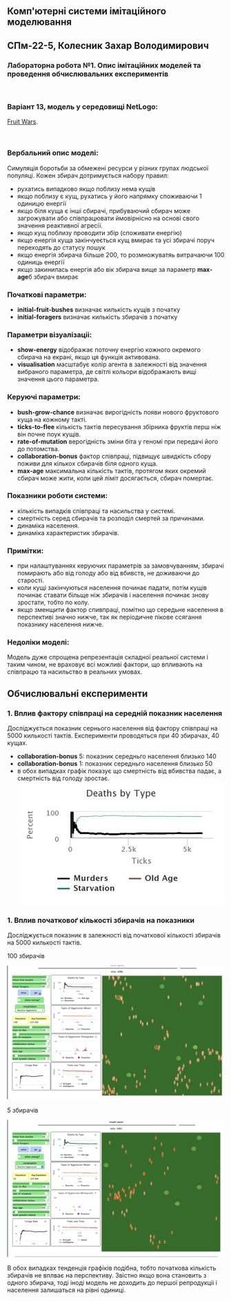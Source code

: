 ## Комп'ютерні системи імітаційного моделювання
## СПм-22-5, **Колесник Захар Володимирович**
### Лабораторна робота №**1**. Опис імітаційних моделей та проведення обчислювальних експериментів

<br>

### Варіант 13, модель у середовищі NetLogo:
[Fruit Wars](http://www.netlogoweb.org/launch#http://www.netlogoweb.org/assets/modelslib/Sample%20Models/Social%20Science/Economics/Fruit%20Wars.nlogo).

<br>

### Вербальний опис моделі:
Симуляція боротьби за обмежені ресурси у різних групах людської популяці. Кожен збирач дотримується набору правил: 
- рухатись випадково якщо поблизу нема кущів
- якщо поблизу є кущ, рухатись у його напрямку споживаючи 1 одиницю енергії
- якщо біля куща є інші сбирачі, прибуваючий сбирач може загрожувати або співпрацювати ймовірнісно на основі свого значення реактивної агресії. 
- якщо кущ поблизу проводити збір (споживати енергію)
- якщо енергія куща закінчуеється кущ вмирає та усі збирачі поруч переходять до статусу пошук
- якщо енергія збирача більше 200, то розмножуватяь витрачаючи 100 одиниць енергії
- якщо закинилась енергія або вік збирача вище за параметр **max-age**б збирач вмирає

### Початкові параметри:
- **initial-fruit-bushes** визначає килькість кущів з початку
- **initial-foragers** визначає килькість збирачів з початку

### Параметри візуалізаціі:
- **show-energy** відображає поточну енергію кожного окремого сбирача на екрані, якщо ця функція активована.
- **visualisation** масштабує колір агента в залежності від значення вибраного параметра, де світлі кольори відображають вищі значення цього параметра.


### Керуючі параметри:
- **bush-grow-chance** визначає вирогідність появи нового фруктового куща на кожному такті.
- **ticks-to-flee** кількість тактів пересування збірника фруктів перш ніж він почне поук кущів.
- **rate-of-mutation** верогідність зміни біта у  геномі при передачі його до потомства.
- **collaboration-bonus** фактор співпраці, підвищує швидкість сбору поживи для кількох сбирачів біля одного куща.
- **max-age** максимальна кількість тактів, протягом яких окремий сбирач може жити, коли цей ліміт досягається, сбирач помертає.

### Показники роботи системи:
- кількість випадків співпраці та насильства у системі.
- смертність серед сбирачів та розподіл смертей за причинами.
- динаміка населення.
- динаміка характеристик збирачів.

### Примітки:
- при налаштуваннях керуючих параметрів за замовчуванням, збирачі помирають або від голоду або від вбивств, не доживаючи до старості.
- коли кущі закінчуються населення починає падати, потім кущів починає ставати більще ніж збирачів і населення починає знову зростати, тобто по колу.
- якщо зменщити фактор спивпраці, помітно що середьне населення в перспективі значно нижче, так як періодичне пікове ссягання показнику населення нижче.



### Недоліки моделі:
Модель дуже спрощена репрезентація складної реальної системи і таким чином, не враховує всі можливі фактори, що впливають на співпрацю та насильство в реальних умовах.
<br>

## Обчислювальні експерименти

### 1. Вплив фактору співпраці на середній показник населення
Досліджується показник сернього населення від фактору співпраці на 5000 килькості тактів.
Експерименти проводяться при 40 збирачах, 40 кущах.
- **collaboration-bonus** 5: показник середньго населення близько 140
- **collaboration-bonus** 1: показник середньго населення близько 50 
- в обох випадках графік показує що смертність від вбивства падає, а смертність від голоду зростає.
![Залежність показника середньго населення від параметру фактору співпраці](deaths-by-type.jpeg)


### 1. Вплив початковоґ кількості збирачів на показники
Досліджується показник в залежності від початкової кількості збирачів на 5000 килькості тактів.

100 збирачів

![100 збирачів](lab-1-ex-2-pic-1.png)

5 збирачів

![5 збирачів](lab-1-ex-2-pic-2.png)

В обох випадках тенденція графіків подібна, тобто початкова кількість збирачів не вплває на перспективу.
Звістно якщо вона становить з одного збирача, тоді іноді модель не доходить до першої репродукціі і населення залишаться на рівні одиниці.

